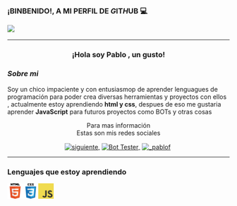 ### ¡BINBENIDO!, A MI PERFIL DE <i>G</i>IT<i>H</i>UB 💻
<img src="https://www.upo.es/diario/wp-content/uploads/2016/05/informatica.jpg">

---

### <p align="center"><strong>¡Hola soy Pablo , un gusto!</strong></p>
### <p><i>Sobre mi</i></p>
<p>Soy un chico impaciente y con entusiasmop de aprender lenguagues de programación para poder crea diversas herramientas y proyectos con ellos , actualmente estoy aprendiendo <strong>html y css</strong>, despues de eso me gustaria aprender <strong>JavaScript</strong> para futuros proyectos como BOTs y otras cosas </p>
<p align="center">Para mas información <br />Estas son mis redes sociales</p>
<p align="center">
    <a href="https://github.com/PablofGH/profile2" target="blank" style="margin-right: 4px">
        <img align="center" src="https://cdn-icons-png.flaticon.com/512/2089/2089678.png" alt="siguiente" height="28px" width="28px"
<p align="center">
    <a href="https://discord.gg/KtsAbnq7vD" target="blank" style="margin-right: 4px">
        <img align="center" src="https://simpleicons.org/icons/discord.svg" alt="Bot Tester" height="28px" width="28px">
    <a href="https://www.instagram.com/_pablof/" target="blank" style="margin-right: 4px">
        <img align="center" src="https://simpleicons.org/icons/instagram.svg" alt="_pablof" height="28px" width="28px">
    </a>
</p>

---

### Lenguajes que estoy aprendiendo 

<img align="left" alt="HTML5" width="35px" src="https://raw.githubusercontent.com/github/explore/80688e429a7d4ef2fca1e82350fe8e3517d3494d/topics/html/html.png" />
<img align="left" alt="CSS" width="35px" src="https://raw.githubusercontent.com/github/explore/80688e429a7d4ef2fca1e82350fe8e3517d3494d/topics/css/css.png" />
<img align="left" alt="JAVASCRIPT" width="35px" src="https://raw.githubusercontent.com/github/explore/80688e429a7d4ef2fca1e82350fe8e3517d3494d/topics/javascript/javascript.png" />
